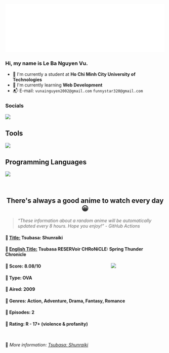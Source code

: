 
<img src="svg/nai.svg" />

<br />

<h3>Hi, my name is <strong>Le Ba Nguyen Vu</strong>.</h3>

- 🏫 I'm currently a student at **Ho Chi Minh City University of Technologies**
- 👀 I'm currently learning **Web Development**
- 📬 E-mail: `vunainguyen2002@gmail.com` `funnystar320@gmail.com`


<h3>Socials</h3>
<a target="_blank" href="https://instagram.com/vu.le1352"><img src="https://img.shields.io/badge/Instagram-%23E4405F.svg?style=for-the-badge&logo=Instagram&logoColor=white" /></a>

<p>
  <h2>Tools</h2>
  <a href="https://skillicons.dev">
    <img src="https://skillicons.dev/icons?i=git,dotnet,mongodb,express,react,nodejs,bootstrap,tailwind,laravel,docker&theme=dark" />
  </a>

  <br />

  <h2>Programming Languages</h2>

  <a href="https://skillicons.dev">
    <img src="https://skillicons.dev/icons?i=javascript,typescript,html,css,cs,php&theme=dark" />
  </a>
</p>

<br />

<h2 align="center">There's always a good anime to watch every day 😀</h2>

<blockquote>
<i>
<q>These information about a random anime will be automatically updated every 8 hours. Hope you enjoy!</q> - GitHub Actions
</i>
</blockquote>

<h4>
  <strong>🥭 <u>Title:</u></strong> Tsubasa: Shunraiki
</h4>

<h4>🌿 <u>English Title:</u> Tsubasa RESERVoir CHRoNiCLE: Spring Thunder Chronicle</h4>

<img align="right" width="170" src=https://cdn.myanimelist.net/images/anime/9/33841.jpg />

<h4>🌱 Score: 8.08/10</h4>

<h4>🌲 Type: OVA</h4>

<h4>🌴 Aired: 2009</h4>

<h4>🌵 Genres: Action, Adventure, Drama, Fantasy, Romance</h4>

<h4>🥑 Episodes: 2</h4>

<h4>🍏 Rating: R - 17+ (violence & profanity)</h4>

<br />

🍂 *More information: [Tsubasa: Shunraiki](https://myanimelist.net/anime/4938/Tsubasa__Shunraiki)*
    